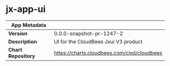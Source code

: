 # jx-app-ui

|App Metadata||
|---|---|
| **Version** | 0.0.0-snapshot-pr-1247-2 |
| **Description** | UI for the CloudBees Jxui V3 product |
| **Chart Repository** | https://charts.cloudbees.com/cjxd/cloudbees |
